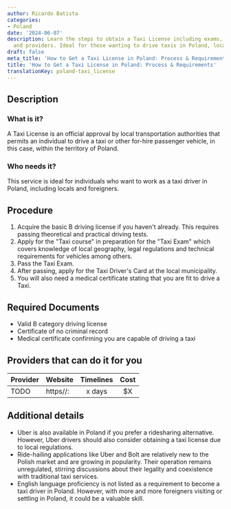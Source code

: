 ```yaml
---
author: Ricardo Batista
categories:
- Poland
date: '2024-06-07'
description: Learn the steps to obtain a Taxi License including exams, documents,
  and providers. Ideal for those wanting to drive taxis in Poland, locals, and foreigners.
draft: false
meta_title: 'How to Get a Taxi License in Poland: Process & Requirements'
title: 'How to Get a Taxi License in Poland: Process & Requirements'
translationKey: poland-taxi_license
---
```



## Description
### What is it?
A Taxi License is an official approval by local transportation authorities that permits an individual to drive a taxi or other for-hire passenger vehicle, in this case, within the territory of Poland.

### Who needs it?
This service is ideal for individuals who want to work as a taxi driver in Poland, including locals and foreigners.

## Procedure
1. Acquire the basic B driving license if you haven't already. This requires passing theoretical and practical driving tests.
2. Apply for the "Taxi course" in preparation for the "Taxi Exam" which covers knowledge of local geography, legal regulations and technical requirements for vehicles among others.
3. Pass the Taxi Exam.
4. After passing, apply for the Taxi Driver's Card at the local municipality.
5. You will also need a medical certificate stating that you are fit to drive a Taxi.

## Required Documents
- Valid B category driving license
- Certificate of no criminal record
- Medical certificate confirming you are capable of driving a taxi

## Providers that can do it for you

| Provider        |     Website     |     Timelines    |       Cost      |
| --------------- | --------------- |  :-------------: | :-------------: |
| TODO      |  https//:       |      x days      |        $X       |

## Additional details
- Uber is also available in Poland if you prefer a ridesharing alternative. However, Uber drivers should also consider obtaining a taxi license due to local regulations. 
- Ride-hailing applications like Uber and Bolt are relatively new to the Polish market and are growing in popularity. Their operation remains unregulated, stirring discussions about their legality and coexistence with traditional taxi services.
- English language proficiency is not listed as a requirement to become a taxi driver in Poland. However, with more and more foreigners visiting or settling in Poland, it could be a valuable skill.